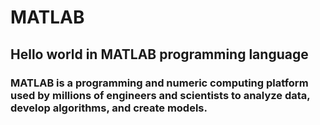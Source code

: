 # MATLAB
## Hello world in MATLAB programming language

### MATLAB is a programming and numeric computing platform used by millions of engineers and scientists to analyze data, develop algorithms, and create models.